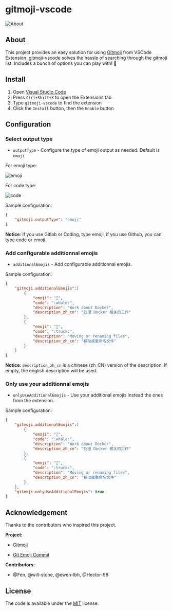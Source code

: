 # gitmoji-vscode

![About](https://raw.githubusercontent.com/Vtrois/gitmoji-vscode/master/images/about.gif)

## About

This project provides an easy solution for using [Gitmoji](https://github.com/carloscuesta/gitmoji) from VSCode Extension. gitmoji-vscode solves the hassle of searching through the gitmoji list. Includes a bunch of options you can play with! 🎉

## Install

1. Open [Visual Studio Code](https://code.visualstudio.com/)
2. Press `Ctrl+Shift+X` to open the Extensions tab
3. Type `gitmoji-vscode` to find the extension
4. Click the `Install` button, then the `Enable` button

## Configuration

### Select output type

* `outputType` - Configure the type of emoji output as needed. Default is `emoji`

For emoji type:

![emoji](https://raw.githubusercontent.com/Vtrois/gitmoji-vscode/master/images/emoji.png)

For code type:

![code](https://raw.githubusercontent.com/Vtrois/gitmoji-vscode/master/images/code.png)

Sample configuration:

```json
{
    "gitmoji.outputType": "emoji"
}
```

**Notice**: If you use Gitlab or Coding, type emoji, if you use Github, you can type code or emoji.

### Add configurable additionnal emojis

* `additionalEmojis` - Add configurable additionnal emojis.

Sample configuration:

```json
{
    "gitmoji.additionalEmojis":[
        {
            "emoji": "🐳",
            "code": ":whale:",
            "description": "Work about Docker",
            "description_zh_cn": "处理 Docker 相关的工作"
        },
        {
            "emoji": "🚚",
            "code": ":truck:",
            "description": "Moving or renaming files",
            "description_zh_cn": "移动或重命名文件"
        }
    ]
}
```

**Notice**: `description_zh_cn` is a chinese (zh_CN) version of the description. If empty, the english description will be used.

### Only use your additionnal emojis

* `onlyUseAdditionalEmojis` - Use your additional emojis instead the ones from the extension.

Sample configuration:

```json
{
    "gitmoji.additionalEmojis":[
        {
            "emoji": "🐳",
            "code": ":whale:",
            "description": "Work about Docker",
            "description_zh_cn": "处理 Docker 相关的工作"
        },
        {
            "emoji": "🚚",
            "code": ":truck:",
            "description": "Moving or renaming files",
            "description_zh_cn": "移动或重命名文件"
        }
    ],
    "gitmoji.onlyUseAdditionalEmojis": true
}
```

## Acknowledgement

Thanks to the contributors who inspired this project.

**Project:**

* [Gitmoji](https://github.com/carloscuesta/gitmoji)

* [Git Emoji Commit](https://github.com/maixiaojie/git-emoji)

**Contributors:**

* @Fen, @will-stone, @ewen-lbh, @Hector-98

## License

The code is available under the [MIT](https://github.com/Vtrois/gitmoji-vscode/blob/master/LICENSE) license.
